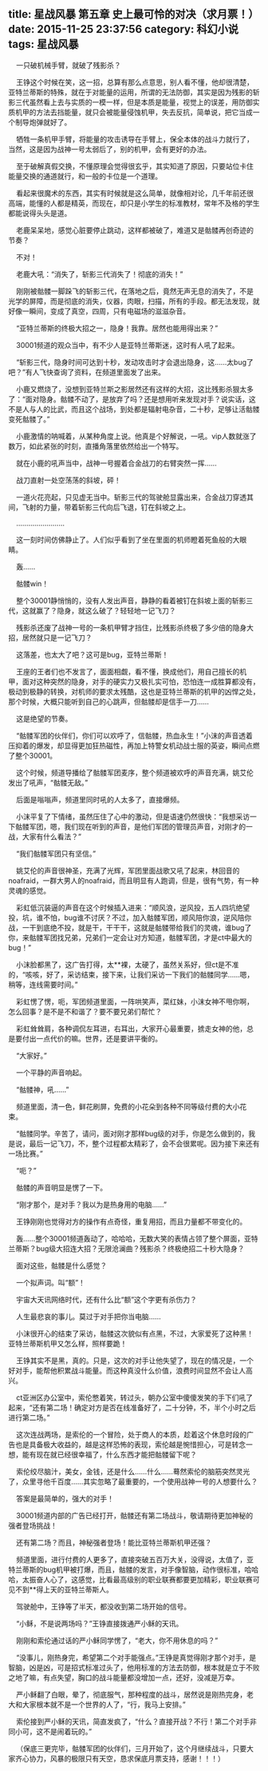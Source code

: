 title: 星战风暴 第五章 史上最可怜的对决（求月票！）
date: 2015-11-25 23:37:56
category: 科幻小说
tags: 星战风暴
---
&nbsp;&nbsp;&nbsp;&nbsp;一只破机械手臂，就破了残影杀？

&nbsp;&nbsp;&nbsp;&nbsp;王铮这个时候在笑，这一招，总算有那么点意思，别人看不懂，他却很清楚，亚特兰蒂斯的特殊，就在于对能量的运用，所谓的无法防御，其实是因为残影的斩影三代虽然看上去与实质的一模一样，但是本质是能量，视觉上的误差，用防御实质机甲的方法去挡能量，就只会被能量侵蚀机甲，失去反抗，简单说，把它当成一个制导炮弹就好了。

&nbsp;&nbsp;&nbsp;&nbsp;牺牲一条机甲手臂，将能量的攻击诱导在手臂上，保全本体的战斗力就行了，当然，这是因为战神一号太弱后了，别的机甲，会有更好的办法。

&nbsp;&nbsp;&nbsp;&nbsp;至于破解真假交换，不懂原理会觉得很玄乎，其实知道了原因，只要站位卡住能量交换的通道就行，和一般的卡位是一个道理。

&nbsp;&nbsp;&nbsp;&nbsp;看起来很魔术的东西，其实有时候就是这么简单，就像相对论，几千年前还很高端，能懂的人都是精英，而现在，却只是小学生的标准教材，常年不及格的学生都能说得头头是道。

&nbsp;&nbsp;&nbsp;&nbsp;老鹿呆呆地，感觉心脏要停止跳动，这样都被破了，难道又是骷髅再创奇迹的节奏？

&nbsp;&nbsp;&nbsp;&nbsp;不对！

&nbsp;&nbsp;&nbsp;&nbsp;老鹿大吼：“消失了，斩影三代消失了！彻底的消失！”

&nbsp;&nbsp;&nbsp;&nbsp;刚刚被骷髅一脚跺飞的斩影三代，在落地之后，竟然无声无息的消失了，不是光学的屏障，而是彻底的消失，仪器，肉眼，扫描，所有的手段。都无法发现，就好像一瞬间，变成了真空，四周，只有电磁场的滋滋杂音。

&nbsp;&nbsp;&nbsp;&nbsp;“亚特兰蒂斯的终极大招之一，隐身！我靠。居然也能用得出来？”

&nbsp;&nbsp;&nbsp;&nbsp;30001频道的观众当中，有不少人是亚特兰蒂斯迷，这时有人吼了起来。

&nbsp;&nbsp;&nbsp;&nbsp;“斩影三代，隐身时间可达到十秒，发动攻击时才会退出隐身，这……太bug了吧？”有人飞快查询了资料，在频道里面发了出来。

&nbsp;&nbsp;&nbsp;&nbsp;小鹿又燃烧了，没想到亚特兰斯之影居然还有这样的大招，这比残影杀狠太多了：“面对隐身。骷髅不动了，是放弃了吗？还是想用听来发现对手？说实话，这不是人与人的比武，而且这个战场，到处都是辐射电杂音，二十秒，足够让活骷髅变死骷髅了。”

&nbsp;&nbsp;&nbsp;&nbsp;小鹿激情的呐喊着，从某种角度上说。他真是个好解说，一吼。vip人数就涨了数万，如此紧张的时刻，直播角落里依然给出一个特写。

&nbsp;&nbsp;&nbsp;&nbsp;就在小鹿的吼声当中，战神一号握着合金战刀的右臂突然一挥……

&nbsp;&nbsp;&nbsp;&nbsp;战刀直射一处空荡荡的斜坡，砰！

&nbsp;&nbsp;&nbsp;&nbsp;一道火花亮起，只见虚无当中。斩影三代的驾驶舱显露出来，合金战刀穿透其间，飞射的力量，带着斩影三代向后飞退，钉在斜坡之上。

&nbsp;&nbsp;&nbsp;&nbsp;……………………

&nbsp;&nbsp;&nbsp;&nbsp;这一刻时间仿佛静止了。人们似乎看到了坐在里面的机师瞪着死鱼般的大眼睛。

&nbsp;&nbsp;&nbsp;&nbsp;轰……

&nbsp;&nbsp;&nbsp;&nbsp;骷髅win！

&nbsp;&nbsp;&nbsp;&nbsp;整个30001静悄悄的，没有人发出声音，静静的看着被钉在斜坡上面的斩影三代，这就赢了？隐身，就这么破了？轻轻地一记飞刀？

&nbsp;&nbsp;&nbsp;&nbsp;残影杀还废了战神一号的一条机甲臂才挡住，比残影杀终极了多少倍的隐身大招，居然就只是一记飞刀？

&nbsp;&nbsp;&nbsp;&nbsp;这落差，也太大了吧？这可是bug，亚特兰蒂斯！

&nbsp;&nbsp;&nbsp;&nbsp;王座的王者们也不发言了，面面相觑，看不懂，换成他们，用自己擅长的机甲，面对这种突然的隐身，对手的硬实力又极扎实可怕，恐怕连一成胜算都没有，极动到极静的转换，对机师的要求太残酷，这也是亚特兰蒂斯的机甲的凶悍之处，那个时候，大概只能听到自己的心跳声，但骷髅却是信手一刀……

&nbsp;&nbsp;&nbsp;&nbsp;这是绝望的节奏。

&nbsp;&nbsp;&nbsp;&nbsp;“骷髅军团的伙伴们，你们可以欢呼了，信骷髅，热血永生！”小沫的声音透着压抑着的爆发，却显得更加狂热磁性，再加上特警女机动战士服的英姿，瞬间点燃了整个30001。

&nbsp;&nbsp;&nbsp;&nbsp;这个时候，频道导播给了骷髅军团麦序，整个频道被欢呼的声音充满，姚艾伦发出了吼声，“骷髅无敌。”

&nbsp;&nbsp;&nbsp;&nbsp;后面是嗡嗡声，频道里同时吼的人太多了，直接爆频。

&nbsp;&nbsp;&nbsp;&nbsp;小沫平复了下情绪，虽然压住了心中的激动，但是语速仍然很快：“我想采访一下骷髅军团，嗯，我们现在听到的声音，是他们军团的管理员声音，对刚才的一战，大家有什么看法？”

&nbsp;&nbsp;&nbsp;&nbsp;“我们骷髅军团只有坚信。”

&nbsp;&nbsp;&nbsp;&nbsp;姚艾伦的声音很神圣，充满了光辉，军团里面战歌又吼了起来，林回音的noafraid，一群大男人的noafraid，而且明显有人跑调，但是，很有气势，有一种灵魂的感觉。

&nbsp;&nbsp;&nbsp;&nbsp;彩虹低沉装逼的声音在这个时候插入进来：“顺风浪，逆风投，五人四坑绝望投，坑，谁不怕，bug谁不讨厌？不过，加入骷髅军团，顺风陪你浪，逆风陪你战，一干到底绝不投，就是干，干干干，这就是骷髅带给我们的灵魂，谁bug了你，来骷髅军团找兄弟，兄弟们一定会让对方知道，骷髅军团，才是ct中最大的bug！”

&nbsp;&nbsp;&nbsp;&nbsp;小沫脸都黑了，这广告打得，太**裸，太硬了，虽然关系好，但ct是不准的，“咳咳，好了，采访结束，接下来，让我们采访一下我们的骷髅同学……嗯，稍等，连线需要时间。”

&nbsp;&nbsp;&nbsp;&nbsp;彩虹愣了愣，呃，军团频道里面，一阵哄笑声，菜红妹，小沫女神不甩你啊，怎么回事？是不是不和谐了？要不要兄弟们帮忙？

&nbsp;&nbsp;&nbsp;&nbsp;彩虹耸耸肩，各种调侃左耳进，右耳出，大家开心最重要，掳走女神的他，总是要付出一点代价的嘛。世界，还是要讲平衡的。

&nbsp;&nbsp;&nbsp;&nbsp;“大家好。”

&nbsp;&nbsp;&nbsp;&nbsp;一个平静的声音响起。

&nbsp;&nbsp;&nbsp;&nbsp;“骷髅神，吼……”

&nbsp;&nbsp;&nbsp;&nbsp;频道里面，清一色，鲜花刷屏，免费的小花朵到各种不同等级付费的大小花束。

&nbsp;&nbsp;&nbsp;&nbsp;“骷髅同学。辛苦了，请问，面对刚才那样bug级的对手，你是怎么做到的，我是说，最后一记飞刀，不，整个过程都太精彩了，会不会很累呢。因为接下来还有一场比赛。”

&nbsp;&nbsp;&nbsp;&nbsp;“呃？”

&nbsp;&nbsp;&nbsp;&nbsp;骷髅的声音明显是愣了一下。

&nbsp;&nbsp;&nbsp;&nbsp;“刚才那个，是对手？我以为是热身用的电脑……”

&nbsp;&nbsp;&nbsp;&nbsp;王铮刚刚也觉得对方的操作有点奇怪，重复用招，而且力量都不带变化的。

&nbsp;&nbsp;&nbsp;&nbsp;轰……整个30001频道轰动了，哈哈哈，无数大笑的表情占领了整个屏面，亚特兰蒂斯？bug级大招连大招？无限沧澜曲？残影杀？终极绝招二十秒大隐身？

&nbsp;&nbsp;&nbsp;&nbsp;面对这些，骷髅是什么感觉？

&nbsp;&nbsp;&nbsp;&nbsp;一个拟声词。叫“额”！

&nbsp;&nbsp;&nbsp;&nbsp;宇宙大天讯网络时代，还有什么比“额”这个字更有杀伤力？

&nbsp;&nbsp;&nbsp;&nbsp;人生最悲哀的事儿。莫过于对手把你当电脑……

&nbsp;&nbsp;&nbsp;&nbsp;小沫很开心的结束了采访，骷髅这次貌似有点黑，不过，大家爱死了这种黑！亚特兰蒂斯机甲又怎么样，照样要跪！

&nbsp;&nbsp;&nbsp;&nbsp;王铮其实不是黑，真的。只是，这次的对手让他失望了，现在的情况是，一个好对手，能帮他积累战斗能量。而这种真没什么价值，浪费时间显然不会让人高兴。

&nbsp;&nbsp;&nbsp;&nbsp;ct亚洲区办公室中，索伦憋着笑，转过头，朝办公室中傻傻发笑的手下们吼了起来，“还有第二场！确定对方是否在线准备好了，二十分钟，不，半个小时之后进行第二场。”

&nbsp;&nbsp;&nbsp;&nbsp;这次连战两场，是索伦的一个冒险，处于商人的本质，趁着这个休息时段的广告也是具备极大收益的，越是这样恐怖的表现，索伦越是惋惜担心，可是转念一想，能有现在就已经很幸福了，什么东西才能把骷髅留下呢？

&nbsp;&nbsp;&nbsp;&nbsp;索伦绞尽脑汁，美女，金钱，还是什么……什么……蓦然索伦的脑筋突然灵光了，众里寻他千百度……其实忽略了最重要的，一个使用战神一号的人想要什么？

&nbsp;&nbsp;&nbsp;&nbsp;答案是最简单的，强大的对手！

&nbsp;&nbsp;&nbsp;&nbsp;30001频道内部的广告已经打开，骷髅还有第二场战斗，敬请期待更加神秘的强者登场挑战！

&nbsp;&nbsp;&nbsp;&nbsp;还有第二场？而且，神秘强者登场！能比亚特兰蒂斯机甲还强？

&nbsp;&nbsp;&nbsp;&nbsp;频道里面，进行付费的人更多了，直接突破五百万大关，没得说，太值了，亚特兰蒂斯的bug机甲被打爆，而且，骷髅的发言，对手像智脑，动作很标准，哈哈哈，太振奋人心了，这感觉，比看最高级别的职业联赛都要更加精彩，职业联赛可见不到**得上天的亚特兰蒂斯人。

&nbsp;&nbsp;&nbsp;&nbsp;驾驶舱中，王铮等了半天，都没收到第二场开始的信号。

&nbsp;&nbsp;&nbsp;&nbsp;“小稣，不是说两场吗？”王铮直接拨通严小稣的天讯。

&nbsp;&nbsp;&nbsp;&nbsp;刚刚和索伦通过话的严小稣同学愣了，“老大，你不用休息的吗？”

&nbsp;&nbsp;&nbsp;&nbsp;“没事儿，刚热身完，希望第二个对手能强点。”王铮是真觉得刚才那个对手，是智脑，凶是凶，可是招式标准过头了，他用标准的方法去防御，根本就是立于不败之地了嘛，有点失望，胸口的战斗能量都没增加一点，还好，没减是万幸。

&nbsp;&nbsp;&nbsp;&nbsp;严小稣翻了白眼，晕了，彻底服气，那种程度的战斗，居然说是刚热完身，老大和大家根本就不是一个世界的人了，“行，我马上安排。”

&nbsp;&nbsp;&nbsp;&nbsp;索伦接到严小稣的天讯，简直发疯了，“什么？直接开战？不行！第二个对手非同小可，这不是闹着玩的。”

&nbsp;&nbsp;&nbsp;&nbsp;（保底三更完毕，骷髅军团的伙伴们，三月开始了，这个月继续战斗，只要大家齐心协力，风暴的极限只有天空，恳求保底月票支持，感谢！！！）